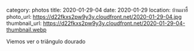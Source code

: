 category: photos 
title: 2020-01-29-04
date: 2020-01-29
location: บ้านผาฮี้
photo_url: https://d22fkxs2pw9y3y.cloudfront.net/2020-01-29-04.jpg
thumbnail_url: https://d22fkxs2pw9y3y.cloudfront.net/2020-01-29-04-thumbnail.webp

Viemos ver o triângulo dourado 